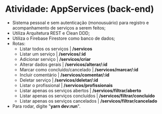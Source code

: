 # Atividade: AppServices (back-end)

- Sistema pessoal e sem autenticação (monousuário) para registro e acompanhamento de serviços a serem feitos;
- Utiliza Arquitetura REST e Clean DDD;
- Utiliza o Firebase Firestore como banco de dados;
- Rotas:
  - Listar todos os  serviços | **/servicos**
  - Listar um serviço | **/servicos/:id**
  - Adicionar serviço | **/servicos/criar**
  - Alterar dados gerais | **/servicos/alterar/:id**
  - Marcar como concluído/cancelado | **/servicos/marcar/:id**
  - Incluir comentário | **/servicos/comentar/:id**
  - Deletar serviço | **/servicos/deletar/:id**
  - Listar o profissional | **/servicos/profissionais**
  - Listar apenas os serviços abertos | **/servicos/filtrar/aberto**
  - Listar apenas os serviços concluídos | **/servicos/filtrar/concluido**
  - Listar apenas os serviços cancelados | **/servicos/filtrar/cancelado**
- Para rodar, digite "**yarn dev:run**".
